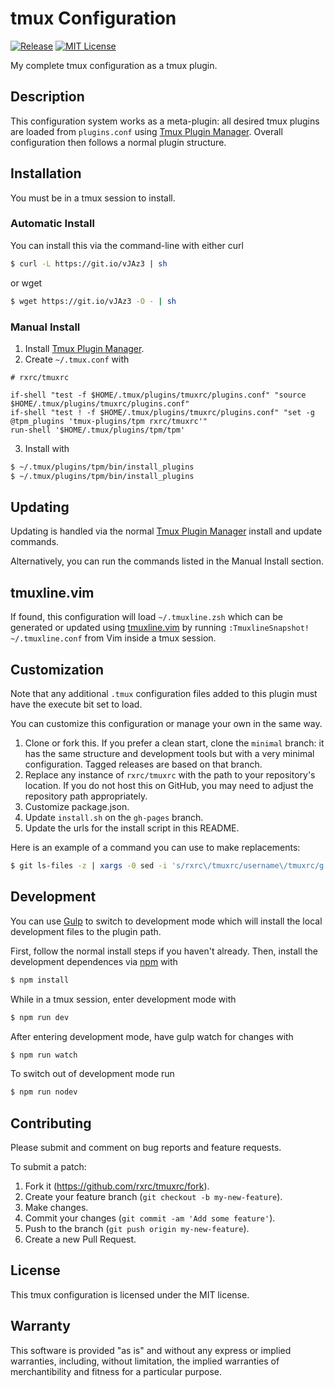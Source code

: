 # tmux Configuration

[![Release](https://img.shields.io/github/release/rxrc/tmuxrc.svg)](https://github.com/rxrc/tmuxrc/releases)
[![MIT License](https://img.shields.io/github/license/rxrc/tmuxrc.svg)](./LICENSE.txt)

My complete tmux configuration as a tmux plugin.

## Description

This configuration system works as a meta-plugin:
all desired tmux plugins are loaded from `plugins.conf` using
[Tmux Plugin Manager].
Overall configuration then follows a normal plugin structure.

[Tmux Plugin Manager]: https://github.com/tmux-plugins/tpm

## Installation

You must be in a tmux session to install.

### Automatic Install

You can install this via the command-line with either curl

```bash
$ curl -L https://git.io/vJAz3 | sh
```

or wget

```bash
$ wget https://git.io/vJAz3 -O - | sh
```

### Manual Install

1. Install [Tmux Plugin Manager].
2. Create `~/.tmux.conf` with

  ```tmux
  # rxrc/tmuxrc

  if-shell "test -f $HOME/.tmux/plugins/tmuxrc/plugins.conf" "source $HOME/.tmux/plugins/tmuxrc/plugins.conf"
  if-shell "test ! -f $HOME/.tmux/plugins/tmuxrc/plugins.conf" "set -g @tpm_plugins 'tmux-plugins/tpm rxrc/tmuxrc'"
  run-shell '$HOME/.tmux/plugins/tpm/tpm'
  ```

3. Install with

  ```bash
  $ ~/.tmux/plugins/tpm/bin/install_plugins
  $ ~/.tmux/plugins/tpm/bin/install_plugins
  ```

## Updating

Updating is handled via the normal [Tmux Plugin Manager]
install and update commands.

Alternatively, you can run the commands listed in the Manual Install section.

## tmuxline.vim

If found, this configuration will load `~/.tmuxline.zsh`
which can be generated or updated using [tmuxline.vim]
by running `:TmuxlineSnapshot! ~/.tmuxline.conf`
from Vim inside a tmux session.

[tmuxline.vim]: https://github.com/edkolev/tmuxline.vim

## Customization

Note that any additional `.tmux` configuration files added to this plugin
must have the execute bit set to load.

You can customize this configuration or manage your own in the same way.

1. Clone or fork this.
   If you prefer a clean start, clone the `minimal` branch:
   it has the same structure and development tools but with
   a very minimal configuration.
   Tagged releases are based on that branch.
2. Replace any instance of `rxrc/tmuxrc`
   with the path to your repository's location.
   If you do not host this on GitHub,
   you may need to adjust the repository path appropriately.
3. Customize package.json.
4. Update `install.sh` on the `gh-pages` branch.
5. Update the urls for the install script in this README.

Here is an example of a command you can use to make replacements:

```bash
$ git ls-files -z | xargs -0 sed -i 's/rxrc\/tmuxrc/username\/tmuxrc/g'
```

## Development

You can use [Gulp] to switch to development mode
which will install the local development files to the plugin path.

First, follow the normal install steps if you haven't already.
Then, install the development dependences via [npm] with

```bash
$ npm install
```

While in a tmux session, enter development mode with

```bash
$ npm run dev
```

After entering development mode,
have gulp watch for changes with

```bash
$ npm run watch
```

To switch out of development mode run

```bash
$ npm run nodev
```

[Gulp]: http://gulpjs.com/
[npm]: https://www.ruby-lang.org/en/

## Contributing

Please submit and comment on bug reports and feature requests.

To submit a patch:

1. Fork it (https://github.com/rxrc/tmuxrc/fork).
2. Create your feature branch (`git checkout -b my-new-feature`).
3. Make changes.
4. Commit your changes (`git commit -am 'Add some feature'`).
5. Push to the branch (`git push origin my-new-feature`).
6. Create a new Pull Request.

## License

This tmux configuration is licensed under the MIT license.

## Warranty

This software is provided "as is" and without any express or
implied warranties, including, without limitation, the implied
warranties of merchantibility and fitness for a particular
purpose.
